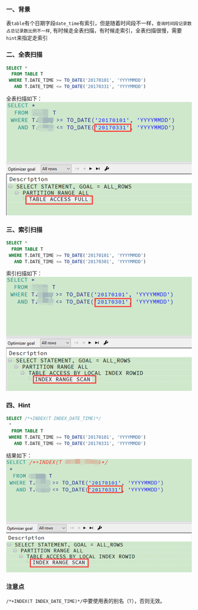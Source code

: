 ### 一、背景
表`table`有个日期字段`date_time`有索引，但是随着时间段不一样，`查询时间段记录数占总记录数比例不一样`,
有时候走全表扫描，有时候走索引，全表扫描很慢，需要`hint`来指定走索引
### 二、全表扫描
```sql
SELECT *
  FROM TABLE T
 WHERE T.DATE_TIME >= TO_DATE('20170101', 'YYYYMMDD')
   AND T.DATE_TIME <= TO_DATE('20170331', 'YYYYMMDD')
```
全表扫描如下：<br>
![](../static/39.png)

### 三、索引扫描
```sql
SELECT *
  FROM TABLE T
 WHERE T.DATE_TIME >= TO_DATE('20170101', 'YYYYMMDD')
   AND T.DATE_TIME <= TO_DATE('20170301', 'YYYYMMDD')
```
索引扫描如下：<br>
![](../static/40.png)

### 四、Hint
```sql
SELECT /*+INDEX(T INDEX_DATE_TIME)*/
 *
  FROM TABLE T
 WHERE T.DATE_TIME >= TO_DATE('20170101', 'YYYYMMDD')
   AND T.DATE_TIME <= TO_DATE('20170331', 'YYYYMMDD')
```
结果如下：<br>
![](../static/41.png)
### 注意点
`/*+INDEX(T INDEX_DATE_TIME)*/`中要使用表的别名（`T`），否则无效。